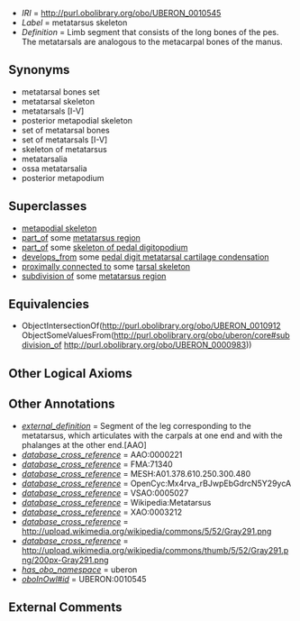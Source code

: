  * *IRI* = http://purl.obolibrary.org/obo/UBERON_0010545
 * *Label* = metatarsus skeleton
 * *Definition* = Limb segment that consists of the long bones of the pes. The metatarsals are analogous to the metacarpal bones of the manus.

## Synonyms

 * metatarsal bones set
 * metatarsal skeleton
 * metatarsals [I-V]
 * posterior metapodial skeleton
 * set of metatarsal bones
 * set of metatarsals [I-V]
 * skeleton of metatarsus
 * metatarsalia
 * ossa metatarsalia
 * posterior metapodium

## Superclasses

 * [metapodial skeleton](../../UBERON/46/UBERON_0010546.md)
 * [part_of](../../BFO/50/BFO_0000050.md) some [metatarsus region](../../UBERON/83/UBERON_0000983.md)
 * [part_of](../../BFO/50/BFO_0000050.md) some [skeleton of pedal digitopodium](../../UBERON/52/UBERON_0012152.md)
 * [develops_from](../../RO/02/RO_0002202.md) some [pedal digit metatarsal cartilage condensation](../../UBERON/97/UBERON_0010697.md)
 * [proximally connected to](../../core#proximally/to/core#proximally_connected_to.md) some [tarsal skeleton](../../UBERON/79/UBERON_0009879.md)
 * [subdivision of](../../core#subdivision/of/core#subdivision_of.md) some [metatarsus region](../../UBERON/83/UBERON_0000983.md)

## Equivalencies

 * ObjectIntersectionOf(<http://purl.obolibrary.org/obo/UBERON_0010912> ObjectSomeValuesFrom(<http://purl.obolibrary.org/obo/uberon/core#subdivision_of> <http://purl.obolibrary.org/obo/UBERON_0000983>))

## Other Logical Axioms


## Other Annotations

 * *[external_definition](../../UBPROP/01/UBPROP_0000001.md)* = Segment of the leg corresponding to the metatarsus, which articulates with the carpals at one end and with the phalanges at the other end.[AAO]
 * *[database_cross_reference](../../ef/oboInOwl#hasDbXref.md)* = AAO:0000221
 * *[database_cross_reference](../../ef/oboInOwl#hasDbXref.md)* = FMA:71340
 * *[database_cross_reference](../../ef/oboInOwl#hasDbXref.md)* = MESH:A01.378.610.250.300.480
 * *[database_cross_reference](../../ef/oboInOwl#hasDbXref.md)* = OpenCyc:Mx4rva_rBJwpEbGdrcN5Y29ycA
 * *[database_cross_reference](../../ef/oboInOwl#hasDbXref.md)* = VSAO:0005027
 * *[database_cross_reference](../../ef/oboInOwl#hasDbXref.md)* = Wikipedia:Metatarsus
 * *[database_cross_reference](../../ef/oboInOwl#hasDbXref.md)* = XAO:0003212
 * *[database_cross_reference](../../ef/oboInOwl#hasDbXref.md)* = http://upload.wikimedia.org/wikipedia/commons/5/52/Gray291.png
 * *[database_cross_reference](../../ef/oboInOwl#hasDbXref.md)* = http://upload.wikimedia.org/wikipedia/commons/thumb/5/52/Gray291.png/200px-Gray291.png
 * *[has_obo_namespace](../../ce/oboInOwl#hasOBONamespace.md)* = uberon
 * *[oboInOwl#id](../../id/oboInOwl#id.md)* = UBERON:0010545

## External Comments

